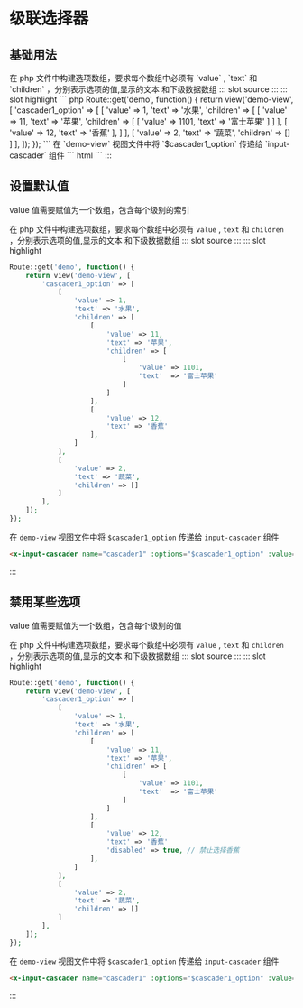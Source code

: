 # 级联选择器

## 基础用法

<demo-block>
在 php 文件中构建选项数组，要求每个数组中必须有 `value` , `text` 和 `children` ，分别表示选项的值,显示的文本
和下级数据数组
::: slot source
<el-cascader v-model="cascader1" :options="options">
</el-cascader>
:::
::: slot highlight
``` php
Route::get('demo', function() {
    return view('demo-view', [
        'cascader1_option' => [
            [
                'value' => 1,
                'text' => '水果',
                'children' => [
                    [
                        'value' => 11,
                        'text' => '苹果',
                        'children' => [
                            [
                                'value' => 1101,
                                'text'  => '富士苹果'
                            ]
                        ]
                    ],
                    [
                        'value' => 12,
                        'text' => '香蕉'
                    ],
                ]
            ],
            [
                'value' => 2,
                'text' => '蔬菜',
                'children' => []
            ]
        ],
    ]);
});
```
在 `demo-view` 视图文件中将 `$cascader1_option` 传递给 `input-cascader` 组件
``` html
<x-input-cascader name="cascader1" :options="$cascader1_option" ></x-input-cascader>
```
:::
</demo-block>

## 设置默认值

<demo-block>
value 值需要赋值为一个数组，包含每个级别的索引

在 php 文件中构建选项数组，要求每个数组中必须有 `value` , `text` 和 `children` ，分别表示选项的值,显示的文本
和下级数据数组
::: slot source
<el-cascader v-model="cascader2" :options="options1">
</el-cascader>
:::
::: slot highlight
``` php
Route::get('demo', function() {
    return view('demo-view', [
        'cascader1_option' => [
            [
                'value' => 1,
                'text' => '水果',
                'children' => [
                    [
                        'value' => 11,
                        'text' => '苹果',
                        'children' => [
                            [
                                'value' => 1101,
                                'text'  => '富士苹果'
                            ]
                        ]
                    ],
                    [
                        'value' => 12,
                        'text' => '香蕉'
                    ],
                ]
            ],
            [
                'value' => 2,
                'text' => '蔬菜',
                'children' => []
            ]
        ],
    ]);
});
```
在 `demo-view` 视图文件中将 `$cascader1_option` 传递给 `input-cascader` 组件
``` html
<x-input-cascader name="cascader1" :options="$cascader1_option" :value="[1,11,1101]"></x-input-cascader>
```
:::
</demo-block>

## 禁用某些选项

<demo-block>
value 值需要赋值为一个数组，包含每个级别的值

在 php 文件中构建选项数组，要求每个数组中必须有 `value` , `text` 和 `children` ，分别表示选项的值,显示的文本
和下级数据数组
::: slot source
<el-cascader v-model="cascader2" :options="options2">
</el-cascader>
:::
::: slot highlight
``` php
Route::get('demo', function() {
    return view('demo-view', [
        'cascader1_option' => [
            [
                'value' => 1,
                'text' => '水果',
                'children' => [
                    [
                        'value' => 11,
                        'text' => '苹果',
                        'children' => [
                            [
                                'value' => 1101,
                                'text'  => '富士苹果'
                            ]
                        ]
                    ],
                    [
                        'value' => 12,
                        'text' => '香蕉'
                        'disabled' => true, // 禁止选择香蕉
                    ],
                ]
            ],
            [
                'value' => 2,
                'text' => '蔬菜',
                'children' => []
            ]
        ],
    ]);
});
```
在 `demo-view` 视图文件中将 `$cascader1_option` 传递给 `input-cascader` 组件
``` html
<x-input-cascader name="cascader1" :options="$cascader1_option" :value="[1,11,1101]"></x-input-cascader>
```
:::
</demo-block>

<script>
export default {
    data(){
        return {
            cascader1:'',
            cascader2:[1,11,1101],
            options1:[
                {
                    'value' : 1,
                    'label' : '水果',
                    'children' : [
                        {
                            'value' : 11,
                            'label' : '苹果',
                            'children' : [
                                {
                                    'value' : 1101,
                                    'label'  : '富士苹果'
                                }
                            ]
                        },
                        {
                            'value' : 12,
                            'label' : '香蕉',
                        },
                    ]
                },
                {
                    'value' : 2,
                    'label' : '蔬菜',
                    'children' : []
                }
            ],
            options2:[
                {
                    'value' : 1,
                    'label' : '水果',
                    'children' : [
                        {
                            'value' : 11,
                            'label' : '苹果',
                            'children' : [
                                {
                                    'value' : 1101,
                                    'label'  : '富士苹果'
                                }
                            ]
                        },
                        {
                            'value' : 12,
                            'label' : '香蕉',
                            'disabled': true,
                        },
                    ]
                },
                {
                    'value' : 2,
                    'label' : '蔬菜',
                    'children' : []
                }
            ],
        };
    }
};
</script>